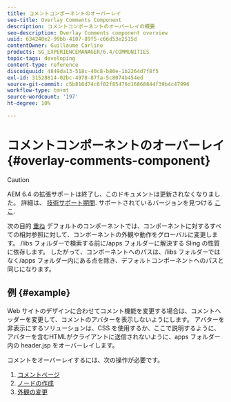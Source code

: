 ```yaml
---
title: コメントコンポーネントのオーバーレイ
seo-title: Overlay Comments Component
description: コメントコンポーネントのオーバーレイの概要
seo-description: Overlay Comments component overview
uuid: 634240e2-99bb-4107-89f5-c66d53e2515d
contentOwner: Guillaume Carlino
products: SG_EXPERIENCEMANAGER/6.4/COMMUNITIES
topic-tags: developing
content-type: reference
discoiquuid: 4849da13-518c-40c8-b80e-1b2264d7f8f5
exl-id: 31528814-02bc-4978-87fa-5c8074b454ed
source-git-commit: c5b816d74c6f02f85476d16868844f39b4c47996
workflow-type: tm+mt
source-wordcount: '197'
ht-degree: 10%

---
```


# コメントコンポーネントのオーバーレイ {#overlay-comments-component}

>[!CAUTION]
>
>AEM 6.4 の拡張サポートは終了し、このドキュメントは更新されなくなりました。 詳細は、 [技術サポート期間](https://helpx.adobe.com/jp/support/programs/eol-matrix.html). サポートされているバージョンを見つける [ここ](https://experienceleague.adobe.com/docs/?lang=ja).

次の目的 [重ね](client-customize.md#overlays) デフォルトのコンポーネントでは、コンポーネントに対するすべての相対参照に対して、コンポーネントの外観や動作をグローバルに変更します。 /libs フォルダーで検索する前に/apps フォルダーに解決する Sling の性質に依存します。 したがって、コンポーネントへのパスは、/libs フォルダーではなく/apps フォルダー内にある点を除き、デフォルトコンポーネントへのパスと同じになります。

## 例 {#example}

Web サイトのデザインに合わせてコメント機能を変更する場合は、コメントヘッダーを変更して、コメントのアバターを表示しないようにします。 アバターを非表示にするソリューションは、CSS を使用するか、ここで説明するように、アバターを含むHTMLがクライアントに送信されないように、apps フォルダー内の header.jsp をオーバーレイします。

コメントをオーバーレイするには、次の操作が必要です。

1. [コメントページ](overlay-create-comments-page.md)
1. [ノードの作成](overlay-create-nodes.md)
1. [外観の変更](overlay-alter-appearance.md)
